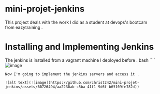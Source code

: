 # mini-projet-jenkins
This project deals with the work I did as a student at devops's bootcam from eazytraining .
# Installing and Implementing Jenkins
The jenkins is installed from a vagrant machine I deployed before .
bash ````
![image](https://github.com/christ242/mini-projet-jenkins/assets/60726494/f72915f5-e054-4c3f-937d-1871fa8818d9)

````
Now I'm going to implement the jenkins servers and access it .

![alt text](![image](https://github.com/christ242/mini-projet-jenkins/assets/60726494/aa2230ab-c5ba-41f1-9d6f-b65109fe782d))





